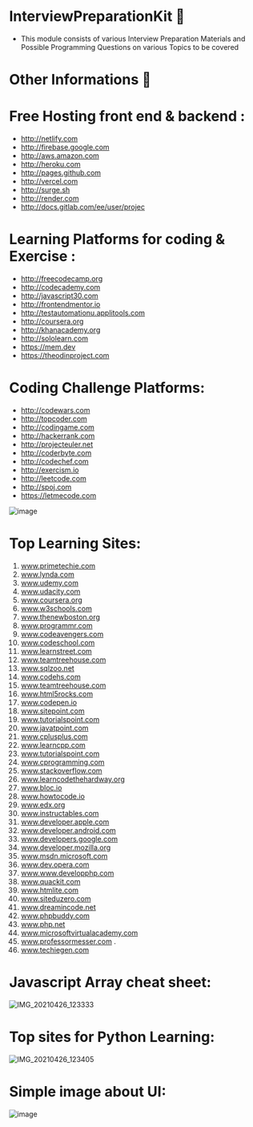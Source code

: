 # InterviewPreparationKit 🤩

- This module consists of various Interview Preparation Materials and Possible Programming Questions on various Topics to be covered

# Other Informations 🤩

# Free Hosting front end  & backend : 

- http://netlify.com
- http://firebase.google.com
- http://aws.amazon.com
- http://heroku.com
- http://pages.github.com
- http://vercel.com
- http://surge.sh
- http://render.com
- http://docs.gitlab.com/ee/user/projec

# Learning Platforms for coding & Exercise :

- http://freecodecamp.org
- http://codecademy.com
- http://javascript30.com
- http://frontendmentor.io
- http://testautomationu.applitools.com
- http://coursera.org
- http://khanacademy.org
- http://sololearn.com
- https://mem.dev
- https://theodinproject.com

# Coding Challenge Platforms: 

- http://codewars.com
- http://topcoder.com
- http://codingame.com
- http://hackerrank.com
- http://projecteuler.net
- http://coderbyte.com
- http://codechef.com
- http://exercism.io
- http://leetcode.com
- http://spoj.com
- https://letmecode.com

![image](https://user-images.githubusercontent.com/43011442/115880431-597f4880-a468-11eb-82d8-dc357edc61d0.png)

# Top Learning Sites:

1. www.primetechie.com 
2. www.lynda.com 
3. www.udemy.com 
4. www.udacity.com 
5. www.coursera.org 
6. www.w3schools.com 
7. www.thenewboston.org 
8. www.programmr.com 
9. www.codeavengers.com 
10. www.codeschool.com 
11. www.learnstreet.com 
12. www.teamtreehouse.com 
13. www.sqlzoo.net 
14. www.codehs.com 
15. www.teamtreehouse.com 
16. www.html5rocks.com 
17. www.codepen.io 
18. www.sitepoint.com 
19. www.tutorialspoint.com 
20. www.javatpoint.com 
21. www.cplusplus.com 
22. www.learncpp.com 
23. www.tutorialspoint.com 
24. www.cprogramming.com 
25. www.stackoverflow.com 
26. www.learncodethehardway.org 
27. www.bloc.io 
28. www.howtocode.io 
29. www.edx.org 
30. www.instructables.com 
31. www.developer.apple.com 
32. www.developer.android.com 
33. www.developers.google.com 
34. www.developer.mozilla.org 
35. www.msdn.microsoft.com 
36. www.dev.opera.com 
37. www.www.developphp.com 
38. www.quackit.com 
39. www.htmlite.com 
40. www.siteduzero.com 
41. www.dreamincode.net 
42. www.phpbuddy.com 
43. www.php.net 
44. www.microsoftvirtualacademy.com 
45. www.professormesser.com .
46. www.techiegen.com

# Javascript Array cheat sheet:

![IMG_20210426_123333](https://user-images.githubusercontent.com/43011442/116043781-b740aa00-a68d-11eb-8b71-dacd2532d4e4.JPG)

# Top sites for Python Learning:

![IMG_20210426_123405](https://user-images.githubusercontent.com/43011442/116043791-bc055e00-a68d-11eb-827c-856e975e7dd9.JPG)

# Simple image about UI:

![image](https://user-images.githubusercontent.com/43011442/116970230-3a3cb280-acd5-11eb-9961-05499aab4afe.png)

